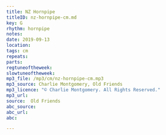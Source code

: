 ```yaml
---
title: NZ Hornpipe
titleID: nz-hornpipe-cm.md
key: G
rhythm: hornpipe
notes:
date: 2019-09-13
location:
tags: cm
repeats:
parts:
regtuneoftheweek:
slowtuneoftheweek:
mp3_file: /mp3/cm/nz-hornpipe-cm.mp3
mp3_source: Charlie Montgomery, Old Friends
mp3_licence: "© Charlie Montgomery. All Rights Reserved."
mp3_url:
source:  Old Friends
abc_source:
abc_url:
abc:

---
```

